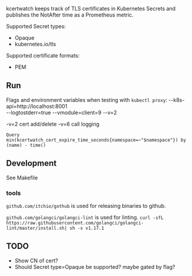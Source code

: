 kcertwatch keeps track of TLS certificates in Kubernetes Secrets and publishes the NotAfter time as a Prometheus metric.

Supported Secret types:
- Opaque
- kubernetes.io/tls

Supported certificate formats:
- PEM


## Run
Flags and environment variables when testing with `kubectl proxy`:
    --k8s-api=http://localhost:8001  
    --logtostderr=true --vmodule=client=9 --v=2


-v=2 cert add/delete
-v=6 call logging
```
Query min(kcertwatch_cert_expire_time_seconds{namespace=~"$namespace"}) by (name) - time()
```

## Development
See Makefile

### tools
`github.com/itchio/gothub` is used for releasing binaries to github.

`github.com/golangci/golangci-lint` is used for linting.
`curl -sfL https://raw.githubusercontent.com/golangci/golangci-lint/master/install.sh| sh -s v1.17.1`

## TODO
- Show CN of cert?
- Should Secret type=Opaque be supported? maybe gated by flag?